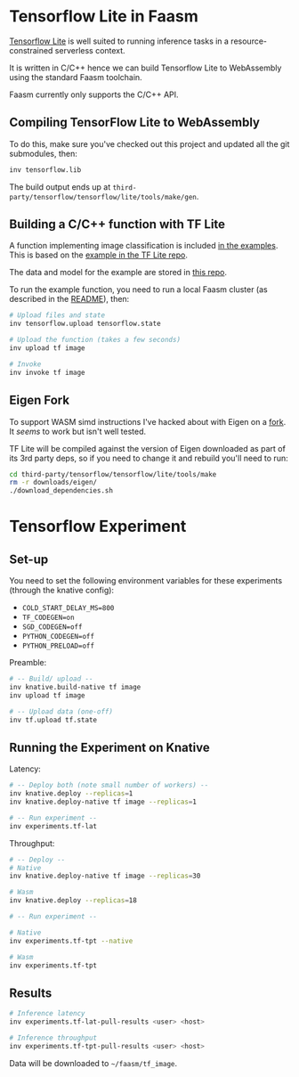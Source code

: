 # Tensorflow Lite in Faasm

[Tensorflow Lite](https://www.tensorflow.org/lite/) is well suited to running 
inference tasks in a resource-constrained serverless context. 
 
It is written in C/C++ hence we can build Tensorflow Lite to WebAssembly using 
the standard Faasm toolchain.  

Faasm currently only supports the C/C++ API.

## Compiling TensorFlow Lite to WebAssembly

To do this, make sure you've checked out this project and updated all the git 
submodules, then:

```bash
inv tensorflow.lib
```

The build output ends up at 
`third-party/tensorflow/tensorflow/lite/tools/make/gen`.

## Building a C/C++ function with TF Lite

A function implementing image classification is included 
[in the examples](../func/tf/image.cc). This is based on the 
[example in the TF Lite repo](https://github.com/tensorflow/tensorflow/tree/master/tensorflow/lite/examples/label_image). 

The data and model for the example are stored in [this repo](../func/tf/data).

To run the example function, you need to run a local Faasm cluster (as 
described in the 
[README](https://github.com/lsds/faasm/blob/master/README.md)), then:

```bash
# Upload files and state
inv tensorflow.upload tensorflow.state

# Upload the function (takes a few seconds)
inv upload tf image

# Invoke
inv invoke tf image
```

## Eigen Fork

To support WASM simd instructions I've hacked about with Eigen on a
[fork](https://github.com/Shillaker/eigen-git-mirror). It _seems_ to work but
isn't well tested. 

TF Lite will be compiled against the version of Eigen downloaded as part of its
3rd party deps, so if you need to change it and rebuild you'll need to run:

```bash
cd third-party/tensorflow/tensorflow/lite/tools/make
rm -r downloads/eigen/
./download_dependencies.sh
```

# Tensorflow Experiment

## Set-up

You need to set the following environment variables for these experiments (through the knative config):

- `COLD_START_DELAY_MS=800`
- `TF_CODEGEN=on`
- `SGD_CODEGEN=off`
- `PYTHON_CODEGEN=off`
- `PYTHON_PRELOAD=off`

Preamble:

```bash
# -- Build/ upload --
inv knative.build-native tf image
inv upload tf image

# -- Upload data (one-off)
inv tf.upload tf.state
```

## Running the Experiment on Knative

Latency:

```bash
# -- Deploy both (note small number of workers) --
inv knative.deploy --replicas=1
inv knative.deploy-native tf image --replicas=1

# -- Run experiment --
inv experiments.tf-lat
```

Throughput:

```bash
# -- Deploy --
# Native
inv knative.deploy-native tf image --replicas=30

# Wasm
inv knative.deploy --replicas=18

# -- Run experiment --

# Native 
inv experiments.tf-tpt --native

# Wasm
inv experiments.tf-tpt
```

## Results

```bash
# Inference latency
inv experiments.tf-lat-pull-results <user> <host>

# Inference throughput
inv experiments.tf-tpt-pull-results <user> <host>
```

Data will be downloaded to `~/faasm/tf_image`.

